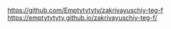 https://github.com/Emptytytyty/zakrivayuschiy-teg-f <br>
https://emptytytyty.github.io/zakrivayuschiy-teg-f/
